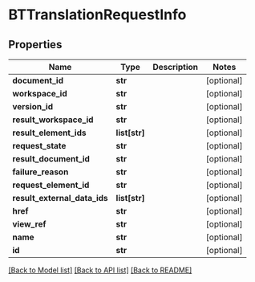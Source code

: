 # BTTranslationRequestInfo

## Properties
Name | Type | Description | Notes
------------ | ------------- | ------------- | -------------
**document_id** | **str** |  | [optional] 
**workspace_id** | **str** |  | [optional] 
**version_id** | **str** |  | [optional] 
**result_workspace_id** | **str** |  | [optional] 
**result_element_ids** | **list[str]** |  | [optional] 
**request_state** | **str** |  | [optional] 
**result_document_id** | **str** |  | [optional] 
**failure_reason** | **str** |  | [optional] 
**request_element_id** | **str** |  | [optional] 
**result_external_data_ids** | **list[str]** |  | [optional] 
**href** | **str** |  | [optional] 
**view_ref** | **str** |  | [optional] 
**name** | **str** |  | [optional] 
**id** | **str** |  | [optional] 

[[Back to Model list]](../README.md#documentation-for-models) [[Back to API list]](../README.md#documentation-for-api-endpoints) [[Back to README]](../README.md)


